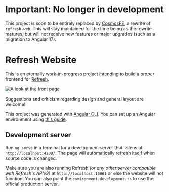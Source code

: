 # Important: No longer in development
This project is soon to be entirely replaced by [CosmosFE](https://github.com/LittleBigRefresh/CosmosFE), a rewrite of `refresh-web`. This will stay maintained for the time being as the rewrite matures, but will not receive new features or major upgrades (such as a migration to Angular 17).

# Refresh Website

This is an eternally work-in-progress project intending to build a proper frontend for [Refresh](https://github.com/LittleBigRefresh/Refresh).

![A look at the front page](https://github.com/LittleBigRefresh/refresh-web/assets/40577357/440a45f1-08c5-4a61-b8dd-0a312e059d72)

Suggestions and criticism regarding design and general layout are welcome!

This project was generated with [Angular CLI](https://github.com/angular/angular-cli).
You can set up an Angular environment using [this guide](https://angular.io/guide/setup-local).

## Development server

Run `ng serve` in a terminal for a development server that listens at `http://localhost:4200/`.
The page will automatically refresh itself when source code is changed.

Make sure you are also running Refresh *(or any other server compatible with Refresh's APIv3)* at `http://localhost:10061` or else the website will not function.
You can also point the `environment.development.ts` to use the official production server.
